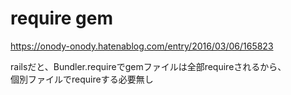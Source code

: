 # require gem
https://onody-onody.hatenablog.com/entry/2016/03/06/165823

railsだと、Bundler.requireでgemファイルは全部requireされるから、  
個別ファイルでrequireする必要無し